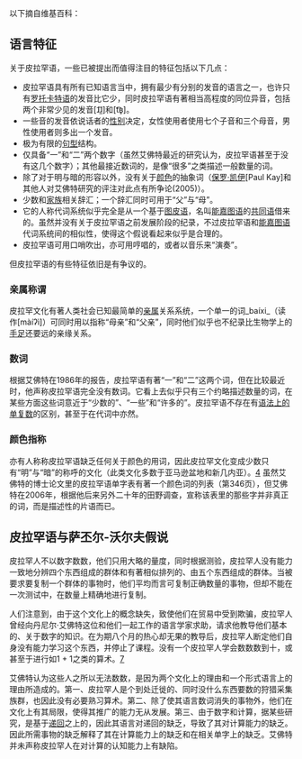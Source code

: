 以下摘自维基百科：
## 语言特征
关于皮拉罕语，一些已被提出而值得注目的特征包括以下几点：

- 皮拉罕语具有所有已知语言当中，拥有最少有分别的发音的语言之一，也许只有[罗托卡特语](https://zh.wikipedia.org/wiki/%E7%BE%85%E6%89%98%E5%8D%A1%E7%89%B9%E8%AA%9E "罗托卡特语")的发音比它少，同时皮拉罕语有著相当高程度的同位异音，包括两个非常少见的发音[ɺ͡ɺ̼]和[t͡ʙ̥]。
- 一些音的发音依说话者的[性别](https://zh.wikipedia.org/wiki/%E6%80%A7%E5%88%A5 "性别")决定，女性使用者使用七个子音和三个母音，男性使用者则多出一个发音。
- 极为有限的[句型](https://en.wikipedia.org/wiki/clause "en:clause")结构。
- 仅具备“一”和“二”两个数字（虽然艾佛特最近的研究认为，皮拉罕语甚至于没有这几个数字）；其他最接近数词的，是像“很多”之类描述一般数量的词。
- 除了对于明与暗的形容以外，没有关于[颜色](https://zh.wikipedia.org/wiki/%E9%A1%8F%E8%89%B2 "颜色")的抽象词（[保罗‧凯伊](https://zh.wikipedia.org/w/index.php?title=%E4%BF%9D%E7%BE%85%E2%80%A7%E5%87%B1%E4%BC%8A&action=edit&redlink=1 "保罗‧凯伊（页面不存在）")[Paul Kay]和其他人对艾佛特研究的评注对此点有所争论(2005)）。
- 少数和[家族](https://zh.wikipedia.org/wiki/%E5%AE%B6%E6%97%8F "家族")相关辞汇；一个辞汇同时可用于“父”与“母”。
- 它的人称代词系统似乎完全是从一个基于[图皮语](https://en.wikipedia.org/wiki/Tupi_language "en:Tupi language")，名叫[能嘉图语](https://en.wikipedia.org/wiki/Nheengatu "en:Nheengatu")的[共同语](https://zh.wikipedia.org/zh-hans/%E5%85%B1%E5%90%8C%E8%AF%AD "共同语")借来的。虽然并没有关于皮拉罕语之前发展阶段的纪录，不过皮拉罕语和[能嘉图语](https://en.wikipedia.org/wiki/Nheengatu "en:Nheengatu")代词系统间的相似性，使得这个假说看起来似乎是合理的。
- 皮拉罕语可用口哨吹出，亦可用哼唱的，或者以音乐来“演奏”。

但皮拉罕语的有些特征依旧是有争议的。
### 亲属称谓
皮拉罕文化有著人类社会已知最简单的[亲属](https://zh.wikipedia.org/wiki/%E8%A6%AA%E5%B1%AC "亲属")关系系统，一个单一的词_baíxi_（读作[màíʔì]）可同时用以指称“母亲”和“父亲”，同时他们似乎也不纪录比生物学上的[手足](https://zh.wikipedia.org/wiki/%E6%89%8B%E8%B6%B3 "手足")还要远的亲缘关系。
### 数词
根据艾佛特在1986年的报告，皮拉罕语有著“一”和“二”这两个词，但在比较最近时，他声称皮拉罕语完全没有数词。它看上去似乎只有三个约略描述数量的词，在某些方面这些词意近于“少数的”、“一些”和“许多的”。皮拉罕语不存在有[语法上的单复数](https://zh.wikipedia.org/wiki/%E6%95%B0_(%E8%AF%AD%E6%B3%95) "数 (语法)")的区别，甚至于在代词中亦然。
### 颜色指称
亦有人称称皮拉罕语缺乏任何关于颜色的用词，因此皮拉罕文化变成少数只有“明”与“暗”的称呼的文化（此类文化多数于亚马逊盆地和新几内亚）。[4](https://zh.wikipedia.org/zh-hans/%E7%9A%AE%E6%8B%89%E7%BD%95%E8%AA%9E#cite_note-4) 虽然艾佛特的博士论文里的皮拉罕语单字表有著一个颜色词的列表（第346页），但艾佛特在2006年，根据他后来另外二十年的田野调查，宣称该表里的那些字并非真正的词，而是描述性的片语而已。
## 皮拉罕语与萨丕尔-沃尔夫假说
皮拉罕人不以数字数数，他们只用大略的量度，同时根据测验，皮拉罕人没有能力一致地分辨四个东西组成的群体和有著相似排列的、由五个东西组成的群体。当被要求要复制一个群体的事物时，他们平均而言可复制正确数量的事物，但却不能在一次测试中，在数量上精确地进行复制。

人们注意到，由于这个文化上的概念缺失，致使他们在贸易中受到欺骗，皮拉罕人曾经向丹尼尔‧艾佛特这位和他们一起工作的语言学家求助，请求他教导他们基本的、关于数字的知识。在为期八个月的热心却无果的教导后，皮拉罕人断定他们自身没有能力学习这个东西，并停止了课程。没有一个皮拉罕人学会数数数到十，或甚至于进行如1 + 1之类的算术。[7](https://zh.wikipedia.org/zh-hans/%E7%9A%AE%E6%8B%89%E7%BD%95%E8%AA%9E#cite_note-Everett_2005_CulturalConstraintson_Grammar-7)

艾佛特认为这些人之所以无法数数，是因为两个文化上的理由和一个形式语言上的理由所造成的。第一、皮拉罕人是个到处迁徙的、同时没什么东西要数的狩猎采集族群，也因此没有必要熟习算术。第二、除了使其语言数词消失的事物外，他们在文化上有其局限，使得其推广的能力无从发展。第三、由于数字和计算，据某些研究，是基于[递回](https://zh.wikipedia.org/zh-hans/%E9%81%9E%E8%BF%B4 "递回")之上的，因此其语言对递回的缺乏，导致了其对计算能力的缺乏。因此所需事物的缺乏解释了其在计算能力上的缺乏和在相关单字上的缺乏。艾佛特并未声称皮拉罕人在对计算的认知能力上有缺陷。